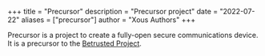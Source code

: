+++
title = "Precursor"
description = "Precursor project"
date = "2022-07-22"
aliases = ["precursor"]
author = "Xous Authors"
+++

Precursor is a project to create a fully-open secure communications device. It is a precursor to the [Betrusted Project](https://betrusted.io/).
